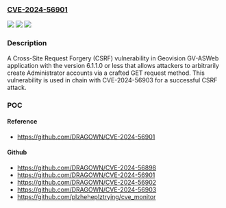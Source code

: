 ### [CVE-2024-56901](https://cve.mitre.org/cgi-bin/cvename.cgi?name=CVE-2024-56901)
![](https://img.shields.io/static/v1?label=Product&message=n%2Fa&color=blue)
![](https://img.shields.io/static/v1?label=Version&message=n%2Fa&color=blue)
![](https://img.shields.io/static/v1?label=Vulnerability&message=n%2Fa&color=brighgreen)

### Description

A Cross-Site Request Forgery (CSRF) vulnerability in Geovision GV-ASWeb application with the version 6.1.1.0 or less that allows attackers to arbitrarily create Administrator accounts via a crafted GET request method. This vulnerability is used in chain with CVE-2024-56903 for a successful CSRF attack.

### POC

#### Reference
- https://github.com/DRAGOWN/CVE-2024-56901

#### Github
- https://github.com/DRAGOWN/CVE-2024-56898
- https://github.com/DRAGOWN/CVE-2024-56901
- https://github.com/DRAGOWN/CVE-2024-56902
- https://github.com/DRAGOWN/CVE-2024-56903
- https://github.com/plzheheplztrying/cve_monitor

